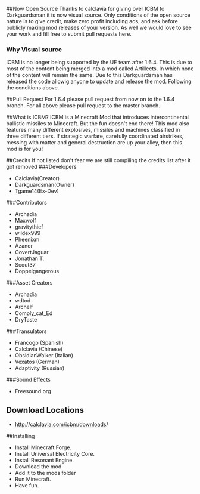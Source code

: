 ##Now Open Source
Thanks to calclavia for giving over ICBM to Darkguardsman it is now visual source. Only conditions of the open source nature is to give credit, make zero profit including ads, and ask before publicly making mod releases of your version. As well we would love to see your work and fill free to submit pull requests here.

### Why Visual source
ICBM is no longer being supported by the UE team after 1.6.4. This is due to most of the content being merged into a mod called Artillects. In which none of the content will remain the same. Due to this Darkguardsman has released the code allowig anyone to update and release the mod. Following the conditions above.

##Pull Request
For 1.6.4 please pull request from now on to the 1.6.4 branch. 
For all above please pull request to the master branch.

##What is ICBM?
ICBM is a Minecraft Mod that introduces intercontinental ballistic missiles to Minecraft. But the fun doesn't end there! This mod also features many different explosives, missiles and machines classified in three different tiers. If strategic warfare, carefully coordinated airstrikes, messing with matter and general destruction are up your alley, then this mod is for you!


##Credits
If not listed don't fear we are still compiling the credits list after it got removed
###Developers
* Calclavia(Creator)
* Darkguardsman(Owner)
* Tgame14(Ex-Dev)

###Contributors
* Archadia
* Maxwolf
* gravitythief
* wildex999
* Pheenixm
* Azanor
* CovertJaguar
* Jonathan T.
* Scout37
* Doppelgangerous

###Asset Creators
* Archadia
* wdtod
* Archelf
* Comply_cat_Ed
* DryTaste

###Transulators 
* Francogp (Spanish)
* Calclavia (Chinese)
* ObsidianWalker (Italian)
* Vexatos (German)
* Adaptivity (Russian)

###Sound Effects
* Freesound.org

## Download Locations
* http://calclavia.com/icbm/downloads/

##Installing
* Install Minecraft Forge.
* Install Universal Electricity Core.
* Install Resonant Engine.
* Download the mod
* Add it to the mods folder
* Run Minecraft.
* Have fun.
